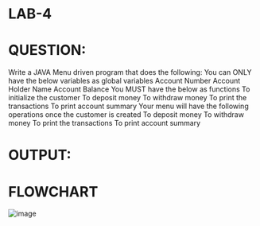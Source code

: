 # LAB-4

# QUESTION:
Write a JAVA Menu driven program that does the following:
You can ONLY have the below variables as global variables
Account Number
Account Holder Name
Account Balance
You MUST have the below as functions
To initialize the customer
To deposit money
To withdraw money
To print the transactions
To print account summary
Your menu will have the following operations once the customer is created
To deposit money
To withdraw money
To print the transactions
To print account summary

# OUTPUT:





# FLOWCHART

![image](https://user-images.githubusercontent.com/118043393/218395342-89c61911-4dd8-4aff-adad-f55567e371b3.png)

